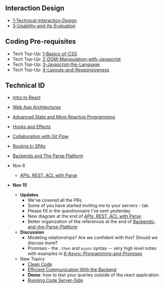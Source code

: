## Interaction Design
- [1-Technical-Interaction-Design](Lectures/1-Technical-Interaction-Design.pdf)
- [5-Usability-and-Its-Evaluation](Lectures/5-Usability-and-Its-Evaluation.md)

## Coding Pre-requisites
- Tech Top-Up: [1-Basics-of-CSS](Tech-TopUps/1-Basics-of-CSS.md)
- Tech Top-Up: [2-DOM-Manipulation-with-Javascript](Tech-TopUps/2-DOM-Manipulation-with-Javascript.md)
- Tech Top-Up: [3-Javascript-the-Language](Tech-TopUps/3-Javascript-the-Language.md)
- Tech Top-Up: [4-Layouts-and-Responsiveness](Tech-TopUps/4-Layouts-and-Responsiveness.md)

  
## Technical ID
- [Intro to React](Lectures/Intro-to-React.md)
- [Web App Architectures](Lectures/Web-App-Architectures.md)
- [Advanced State and More Reactive Programming](Advanced-State-and-More-Reactive-Programming.md)
- [Hooks and Effects](Lectures/Hooks-and-Effects.md)
- [Collaboration with Git Flow](Lectures/Collaboration-with-Git-Flow.md)
- [Routing In SPAs](Lectures/Routing-In-SPAs.md)
- [Backends and The Parse Platform](Lectures/Backends-and-the-Parse-Platform.md)
- Nov 8
	- [APIs, REST. ACL with Parse](Lectures/APIs,%20REST.%20ACL%20with%20Parse.md)

- **Nov 15**
	- **Updates** 
		- We've covered all the PRs
		- Some of you have started inviting me to your servers - tak
		- Please fill in the questionnaire I've sent yesterday
		- New diagram at the end of [APIs, REST. ACL with Parse](Lectures/APIs,%20REST.%20ACL%20with%20Parse.md) 
		- Better organization of the references at the end of [Backends-and-the-Parse-Platform](Lectures/Backends-and-the-Parse-Platform.md)
	- **Discussion**
		- Modeling relationships? Are we confident with this? Should we discuss more? 
		- Promises - the `.then` and `async` syntax -- very high level notes with examples in [6-Async-Programming-and-Promises](Tech-TopUps/6-Async-Programming-and-Promises.md)
	- New Topics
		- [Clean Code](Lectures/Clean%20Code.md) 
		- [Efficient Communication With the Backend](Lectures/Efficient%20Communication%20With%20the%20Backend.md)
		- **Demo**: how to test your queries outside of the react application
		- [Running Code Server-Side](Lectures/Running%20Code%20Server-Side.md)
